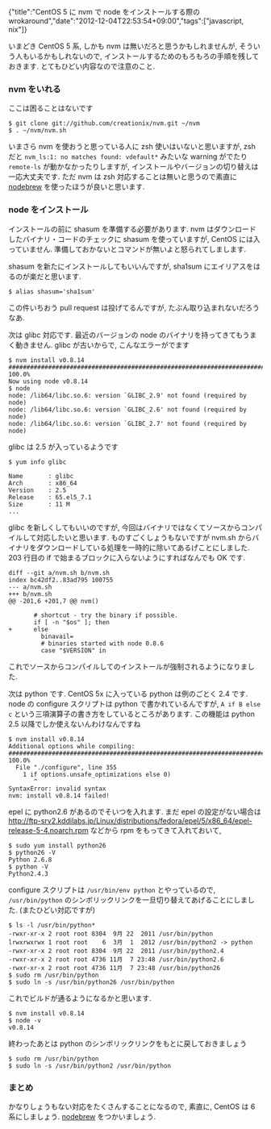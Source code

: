 {"title":"CentOS 5 に nvm で node をインストールする際の wrokaround","date":"2012-12-04T22:53:54+09:00","tags":["javascript, nix"]}

いまどき CentOS 5 系, しかも nvm は無いだろと思うかもしれませんが, そういう人もいるかもしれないので, インストールするためのもろもろの手順を残しておきます. とてもひどい内容なので注意のこと.

### nvm をいれる

ここは困ることはないです

    $ git clone git://github.com/creationix/nvm.git ~/nvm
    $ . ~/nvm/nvm.sh

いまさら nvm を使おうと思っている人に zsh 使いはいないと思いますが, zsh だと `nvm_ls:1: no matches found: vdefault*` みたいな warning がでたり `remote-ls` が動かなかったりしますが, インストールやバージョンの切り替えは一応大丈夫です. ただ nvm は zsh 対応することは無いと思うので素直に [nodebrew](https://github.com/hokaccha/nodebrew) を使ったほうが良いと思います.

### node をインストール

インストールの前に shasum を準備する必要があります. nvm はダウンロードしたバイナリ・コードのチェックに shasum を使っていますが, CentOS には入っていません. 準備しておかないとコマンドが無いよと怒られてしまします.

shasum を新たにインストールしてもいいんですが, sha1sum にエイリアスをはるのが楽だと思います.

    $ alias shasum='sha1sum'

この件いちおう pull request は投げてるんですが, たぶん取り込まれないだろうなあ.

次は glibc 対応です. 最近のバージョンの node のバイナリを持ってきてもうまく動きません. glibc が古いからで, こんなエラーがでます

    $ nvm install v0.8.14
    ######################################################################## 100.0%
    Now using node v0.8.14
    $ node
    node: /lib64/libc.so.6: version `GLIBC_2.9' not found (required by node)
    node: /lib64/libc.so.6: version `GLIBC_2.6' not found (required by node)
    node: /lib64/libc.so.6: version `GLIBC_2.7' not found (required by node)

glibc は 2.5 が入っているようです

    $ yum info glibc
    
    Name       : glibc
    Arch       : x86_64
    Version    : 2.5
    Release    : 65.el5_7.1
    Size       : 11 M
    ...

glibc を新しくしてもいいのですが, 今回はバイナリではなくてソースからコンパイルして対応したいと思います. ものすごくしょうもないですが nvm.sh からバイナリをダウンロードしている処理を一時的に除いてあるげことにしました. 203 行目の if で始まるブロックに入らないようにすればなんでも OK です.

    diff --git a/nvm.sh b/nvm.sh
    index bc42df2..83ad795 100755
    --- a/nvm.sh
    +++ b/nvm.sh
    @@ -201,6 +201,7 @@ nvm()
     
           # shortcut - try the binary if possible.
           if [ -n "$os" ]; then
    +      else
             binavail=
             # binaries started with node 0.8.6
             case "$VERSION" in

これでソースからコンパイルしてのインストールが強制されるようになりました.

次は python です. CentOS 5x に入っている python は例のごとく 2.4 です. node の configure スクリプトは python で書かれているんですが, `A if B else c` という三項演算子の書き方をしているところがあります. この機能は python 2.5 以降でしか使えないんわけなんですね

    $ nvm install v0.8.14
    Additional options while compiling:
    ######################################################################## 100.0%
      File "./configure", line 355
        1 if options.unsafe_optimizations else 0)
           ^
    SyntaxError: invalid syntax
    nvm: install v0.8.14 failed!

epel に python2.6 があるのでそいつを入れます. まだ epel の設定がない場合は http://ftp-srv2.kddilabs.jp/Linux/distributions/fedora/epel/5/x86_64/epel-release-5-4.noarch.rpm などから rpm をもってきて入れておいて,

    $ sudo yum install python26
    $ python26 -V
    Python 2.6.8
    $ python -V
    Python2.4.3

configure スクリプトは `/usr/bin/env python` とやっているので, `/usr/bin/python` のシンボリックリンクを一旦切り替えてあげることにしました. (またひどい対応ですが)

    $ ls -l /usr/bin/python*
    -rwxr-xr-x 2 root root 8304  9月 22  2011 /usr/bin/python
    lrwxrwxrwx 1 root root    6  3月  1  2012 /usr/bin/python2 -> python
    -rwxr-xr-x 2 root root 8304  9月 22  2011 /usr/bin/python2.4
    -rwxr-xr-x 2 root root 4736 11月  7 23:48 /usr/bin/python2.6
    -rwxr-xr-x 2 root root 4736 11月  7 23:48 /usr/bin/python26
    $ sudo rm /usr/bin/python
    $ sudo ln -s /usr/bin/python26 /usr/bin/python

これでビルドが通るようになるかと思います.

    $ nvm install v0.8.14
    $ node -v
    v0.8.14

終わったあとは python のシンボリックリンクをもとに戻しておきましょう

    $ sudo rm /usr/bin/python
    $ sudo ln -s /usr/bin/python2 /usr/bin/python

### まとめ

かなりしょうもない対応をたくさんすることになるので, 素直に, CentOS は 6 系にしましょう. [nodebrew](https://github.com/hokaccha/nodebrew) をつかいましょう.
